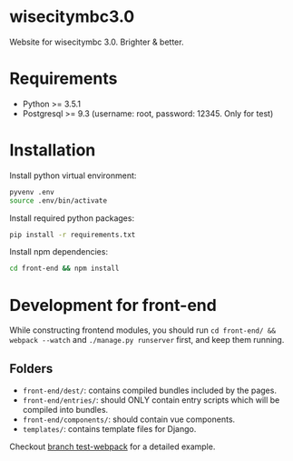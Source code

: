# wisecitymbc3.0
Website for wisecitymbc 3.0. Brighter &amp; better.

# Requirements

 + Python >= 3.5.1
 + Postgresql >= 9.3 (username: root, password: 12345. Only for test)

# Installation

Install python virtual environment:

```bash
pyvenv .env
source .env/bin/activate
```

Install required python packages:

```bash
pip install -r requirements.txt
```

Install npm dependencies:

```bash
cd front-end && npm install
```

# Development for front-end

While constructing frontend modules, you should run `cd front-end/ && webpack --watch` and `./manage.py runserver` first, and keep them running.

## Folders

 + `front-end/dest/`: contains compiled bundles included by the pages.
 + `front-end/entries/`: should ONLY contain entry scripts which will be compiled into bundles.
 + `front-end/components/`: should contain vue components.
 + `templates/`: contains template files for Django.

Checkout [branch test-webpack](https://github.com/hsfzxjy/wisecitymbc3.0/tree/test-webpack) for a detailed example.